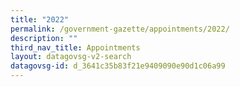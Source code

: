 ```yaml
---
title: "2022"
permalink: /government-gazette/appointments/2022/
description: ""
third_nav_title: Appointments
layout: datagovsg-v2-search
datagovsg-id: d_3641c35b83f21e9409090e90d1c06a99
---
```

